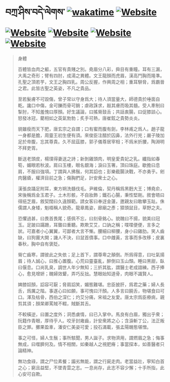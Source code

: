 # བཀྲ་ཤིས་བདེ་ལེགས་	[![wakatime](https://wakatime.com/badge/user/5043ee4a-e361-4607-9d47-d557f2005d05.svg)](https://wakatime.com/@5043ee4a-e361-4607-9d47-d557f2005d05)	[![Website](https://img.shields.io/website?label=&up_color=orange&up_message=Tianchi&url=https%3A%2F%2Fshields.io)](https://tianchi.aliyun.com/home/science/scienceDetail?userId=1095279182618)	[![Website](https://img.shields.io/website?label=&up_color=green&up_message=Yuque&url=https%3A%2F%2Fshields.io)](https://www.yuque.com/ivanaxu)	[![Website](https://img.shields.io/website?label=&up_color=yellow&up_message=Leetcode&url=https%3A%2F%2Fshields.io)](https://leetcode.cn/u/ivanaxu)	[![Website](https://img.shields.io/website?label=&up_color=violet&up_message=AIstudio&url=https%3A%2F%2Fshields.io)](https://aistudio.baidu.com/aistudio/personalcenter/thirdview/979775)	[![Website](https://img.shields.io/website?label=&up_color=red&up_message=Gitee&url=https%3A%2F%2Fshields.io)](https://gitee.com/IvanaXu)
> 身體
> 
> 百體皆血肉之軀，五官有貴賤之別。堯眉分八彩，舜目有重瞳。耳有三漏，大禹之奇形；臂有四肘，成湯之異體。文王龍顏而虎眉，漢高鬥胸而隆準。孔聖之頂若芋，文王之胸四乳。周公反握，作興周之相；重耳駢脅，爲霸晉之君。此皆古聖之英姿，不凡之貴品。
> 
> 至若髮膚不可毀傷，曾子常以守身爲大；待人須當量大，師德貴於唾面自乾。讒口中傷，金可鑠而骨可銷；虐政誅求，敲其膚而吸其髓。受人牽制曰掣肘，不知羞愧曰厚顏。好生議論，曰搖脣鼓舌；共話衷腸，曰促膝談心。怒發冰冠，藺相如之英氣勃勃；炙手可熱，唐崔鉉之貴勢炎炎。
> 
> 貌雖瘦而天下肥，唐玄宗之自謂；口有蜜而腹有劍，李林甫之爲人。趙子龍一身都是膽，周靈王初生便有須。來俊臣注醋於囚鼻，法外行兇；嚴子陵加足於帝腹，忘其尊貴。久不屈茲膝，郭子儀尊居宰相；不爲米折腰，陶淵明不拜吏胥。
> 
> 斷送老頭皮，楊璞得妻送之詩；新剝雞頭肉，明皇愛貴妃之乳。纖指如春筍，媚眼若秋波。肩曰玉樓，眼名銀海；淚曰玉箸，頂曰珠庭。歇擔曰息肩，不服曰強項。丁謂與人拂鬚，何其諂也；彭樂截腸決戰，不亦勇乎。剜肉醫瘡，權濟目前之急；傷胸捫足，計安衆士之心。
> 
> 漢張良躡足附耳，東方朔洗髓伐毛。尹維倫，契丹稱爲黑麪大王；博堯俞，宋後稱爲金玉君子。土木形骸，不自妝飾；鐵石心腸，秉性堅剛。敘會晤曰得挹芝眉，敘契闊曰久違顏範。請女客曰奉迓金蓮，邀親友曰敢攀玉趾。侏儒謂人身矮，魁梧稱人貌奇。龍章鳳姿，廊廟之彥；獐頭鼠目，草野之夫。
> 
> 恐懼過甚，曰畏首畏尾；感佩不忘，曰刻骨銘心。貌醜曰不揚，貌美曰冠玉。足跛曰蹣跚，耳聾曰重聽。欺欺艾艾，口訥之稱；喋喋便便，言多之狀。可嘉者小心翼翼，可鄙者大言不慚。腰細曰柳腰，身小曰雞肋。笑人齒缺，曰狗竇大開；譏人不決，曰鼠首僨事。口中雌黃，言事而多改移；皮裏春秋，胸中自有褒貶。
> 
> 脣亡齒寒，謂彼此之失依；足上首下，謂尊卑之顛倒。所爲得意，曰吐氣揚眉；待人誠心，曰推心置腹。心荒曰靈臺亂，醉倒曰玉山頹。睡曰黑甜，臥曰偃息。口尚乳臭，調世人年少無知；三折其肱，謂醫士老成諳練。西子捧心，愈見增妍；醜婦效顰，弄巧反拙。慧眼始知道骨，肉眼不識賢人。
> 
> 婢膝奴顏，諂容可厭；脅肩諂笑，媚態難堪。忠臣披肝，爲君之藥；婦人長舌，爲厲之階。事遂心曰如願，事可愧曰汗顏。人多言曰饒舌，物堪食曰可口。澤及枯骨，西伯之深仁；灼艾分痛，宋祖之友愛。唐太宗爲臣療病，親剪其須；顏杲卿罵賊不輟，賊斷其舌。
> 
> 不較橫逆，曰置之度外；洞悉虜情，曰已入掌中。馬良有白眉，獨出乎衆；阮籍作青眼，厚待乎人。咬牙封雍齒，計安衆將之心；含淚斬丁公，法正叛臣之罪。擲果盈車，潘安仁美姿可愛；投石滿載，張孟陽醜態堪憎。
> 
> 事之可怪，婦人生鬚；事所駭聞，男人誕子。求物濟用，謂燃眉之急；悔事無成，曰噬臍何及。情不相關，如秦越人之視肥瘠；事當探本，如善醫者只論精神。
> 
> 無功食祿，謂之尸位素餐；譾劣無能，謂之行屍走肉。老當益壯，寧知白首之心；窮且益堅，不墜青雲之志。一息尚存，此志不容少懈；十手所指，此心安可自欺。
>
